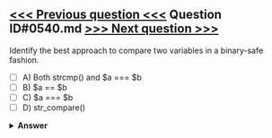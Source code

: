[<<< Previous question <<<](0539.md)   Question ID#0540.md   [>>> Next question >>>](0541.md)
---

Identify the best approach to compare two variables in a binary-safe fashion.

- [ ] A) Both strcmp() and $a === $b
- [ ] B) $a == $b
- [ ] C) $a === $b
- [ ] D) str_compare()

<details><summary><b>Answer</b></summary>
<p>
  Answer: <strong>A</strong>
</p>
</details>
